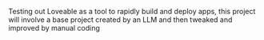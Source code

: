 Testing out Loveable as a tool to rapidly build and deploy apps, this project will involve a base project created by an LLM and then tweaked and improved by manual coding
